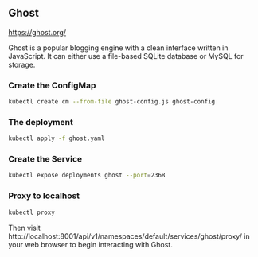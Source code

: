 ## Ghost

https://ghost.org/

Ghost is a popular blogging engine with a clean interface written in JavaScript. It can either use a file-based SQLite database or MySQL for storage.

### Create the ConfigMap
```bash
kubectl create cm --from-file ghost-config.js ghost-config
```

### The deployment
```bash
kubectl apply -f ghost.yaml
```

### Create the Service
```bash
kubectl expose deployments ghost --port=2368
```
### Proxy to localhost
```bash
kubectl proxy
```

Then visit http://localhost:8001/api/v1/namespaces/default/services/ghost/proxy/ in your web browser to begin interacting with Ghost.

